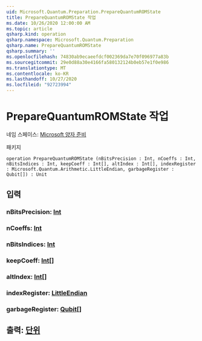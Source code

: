 ```yaml
---
uid: Microsoft.Quantum.Preparation.PrepareQuantumROMState
title: PrepareQuantumROMState 작업
ms.date: 10/26/2020 12:00:00 AM
ms.topic: article
qsharp.kind: operation
qsharp.namespace: Microsoft.Quantum.Preparation
qsharp.name: PrepareQuantumROMState
qsharp.summary: ''
ms.openlocfilehash: 74830ab9ecaeefdcf002369da7e70f096977a83b
ms.sourcegitcommit: 29e0d88a30e4166fa580132124b0eb57e1f0e986
ms.translationtype: MT
ms.contentlocale: ko-KR
ms.lasthandoff: 10/27/2020
ms.locfileid: "92723994"
---
```

# <a name="preparequantumromstate-operation"></a>PrepareQuantumROMState 작업

네임 스페이스: [Microsoft 양자 준비](xref:Microsoft.Quantum.Preparation)

패키지 [](https://nuget.org/packages/)




```qsharp
operation PrepareQuantumROMState (nBitsPrecision : Int, nCoeffs : Int, nBitsIndices : Int, keepCoeff : Int[], altIndex : Int[], indexRegister : Microsoft.Quantum.Arithmetic.LittleEndian, garbageRegister : Qubit[]) : Unit
```


## <a name="input"></a>입력

### <a name="nbitsprecision--int"></a>nBitsPrecision: [Int](xref:microsoft.quantum.lang-ref.int)




### <a name="ncoeffs--int"></a>nCoeffs: [Int](xref:microsoft.quantum.lang-ref.int)




### <a name="nbitsindices--int"></a>nBitsIndices: [Int](xref:microsoft.quantum.lang-ref.int)




### <a name="keepcoeff--int"></a>keepCoeff: [Int](xref:microsoft.quantum.lang-ref.int)[]




### <a name="altindex--int"></a>altIndex: [Int](xref:microsoft.quantum.lang-ref.int)[]




### <a name="indexregister--littleendian"></a>indexRegister: [LittleEndian](xref:Microsoft.Quantum.Arithmetic.LittleEndian)




### <a name="garbageregister--qubit"></a>garbageRegister: [Qubit](xref:microsoft.quantum.lang-ref.qubit)[]





## <a name="output--unit"></a>출력: [단위](xref:microsoft.quantum.lang-ref.unit)

